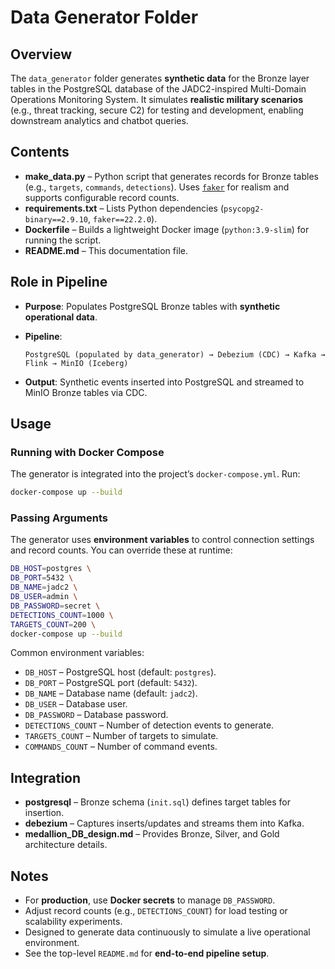 # Data Generator Folder

## Overview

The `data_generator` folder generates **synthetic data** for the Bronze layer tables in the PostgreSQL database of the JADC2-inspired Multi-Domain Operations Monitoring System. It simulates **realistic military scenarios** (e.g., threat tracking, secure C2) for testing and development, enabling downstream analytics and chatbot queries.

## Contents

* **make\_data.py** – Python script that generates records for Bronze tables (e.g., `targets`, `commands`, `detections`). Uses [`faker`](https://faker.readthedocs.io/) for realism and supports configurable record counts.
* **requirements.txt** – Lists Python dependencies (`psycopg2-binary==2.9.10`, `faker==22.2.0`).
* **Dockerfile** – Builds a lightweight Docker image (`python:3.9-slim`) for running the script.
* **README.md** – This documentation file.

## Role in Pipeline

* **Purpose**: Populates PostgreSQL Bronze tables with **synthetic operational data**.
* **Pipeline**:

  ```
  PostgreSQL (populated by data_generator) → Debezium (CDC) → Kafka → Flink → MinIO (Iceberg)
  ```
* **Output**: Synthetic events inserted into PostgreSQL and streamed to MinIO Bronze tables via CDC.

## Usage

### Running with Docker Compose

The generator is integrated into the project’s `docker-compose.yml`. Run:

```bash
docker-compose up --build
```

### Passing Arguments

The generator uses **environment variables** to control connection settings and record counts. You can override these at runtime:

```bash
DB_HOST=postgres \
DB_PORT=5432 \
DB_NAME=jadc2 \
DB_USER=admin \
DB_PASSWORD=secret \
DETECTIONS_COUNT=1000 \
TARGETS_COUNT=200 \
docker-compose up --build
```

Common environment variables:

* `DB_HOST` – PostgreSQL host (default: `postgres`).
* `DB_PORT` – PostgreSQL port (default: `5432`).
* `DB_NAME` – Database name (default: `jadc2`).
* `DB_USER` – Database user.
* `DB_PASSWORD` – Database password.
* `DETECTIONS_COUNT` – Number of detection events to generate.
* `TARGETS_COUNT` – Number of targets to simulate.
* `COMMANDS_COUNT` – Number of command events.

## Integration

* **postgresql** – Bronze schema (`init.sql`) defines target tables for insertion.
* **debezium** – Captures inserts/updates and streams them into Kafka.
* **medallion\_DB\_design.md** – Provides Bronze, Silver, and Gold architecture details.

## Notes

* For **production**, use **Docker secrets** to manage `DB_PASSWORD`.
* Adjust record counts (e.g., `DETECTIONS_COUNT`) for load testing or scalability experiments.
* Designed to generate data continuously to simulate a live operational environment.
* See the top-level `README.md` for **end-to-end pipeline setup**.
